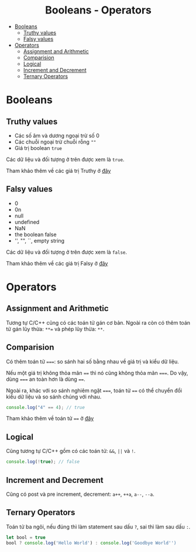 <link rel='stylesheet' href='../main.css'>

<div class="title">
    <center><h1 class="bigtitle">Booleans - Operators</h1></center>
</div>

- [Booleans](#booleans)
  - [Truthy values](#truthy-values)
  - [Falsy values](#falsy-values)
- [Operators](#operators)
  - [Assignment and Arithmetic](#assignment-and-arithmetic)
  - [Comparision](#comparision)
  - [Logical](#logical)
  - [Increment and Decrement](#increment-and-decrement)
  - [Ternary Operators](#ternary-operators)

# Booleans

## Truthy values

- Các số âm và dương ngoại trừ số 0
- Các chuỗi ngoại trừ chuỗi rỗng `""`
- Giá trị boolean `true`

Các dữ liệu và đối tượng ở trên được xem là `true`.

Tham khảo thêm về các giá trị Truthy ở [đây](https://developer.mozilla.org/en-US/docs/Glossary/Truthy)

## Falsy values

- 0
- 0n
- null
- undefined
- NaN
- the boolean false
- '', "", ``, empty string

Các dữ liệu và đối tượng ở trên được xem là `false`.

Tham khảo thêm về các giá trị Falsy ở [đây](https://developer.mozilla.org/en-US/docs/Glossary/Falsy)

# Operators

## Assignment and Arithmetic

Tương tự C/C++ cũng có các toán tử gán cơ bản.
Ngoài ra còn có thêm toán tử gán lũy thừa: `**=` và phép lũy thừa: `**`.

## Comparision

Có thêm toán tử `===`: so sánh hai số bằng nhau về giá trị và kiểu dữ liệu.

Nếu một giá trị không thỏa mãn `==` thì nó cũng không thỏa mãn `===`. Do vậy, dùng `===` an toàn hơn là dùng `==`.

Ngoài ra, khác với so sánh nghiêm ngặt `===`, toán tử `==` có thể chuyển đổi kiểu dữ liệu và so sánh chúng với nhau.

```js
console.log("4" == 4); // true
```

Tham khảo thêm về toán tử `==` ở [đây](https://developer.mozilla.org/en-US/docs/Web/JavaScript/Reference/Operators/Equality)

## Logical

Cũng tương tự C/C++ gồm có các toán tử: `&&`, `||` và `!`.

```js
console.log(!true); // false
```

## Increment and Decrement

Cũng có post và pre increment, decrement: `a++`, `++a`, `a--`, `--a`.

## Ternary Operators

Toán tử ba ngôi, nếu đúng thì làm statement sau dấu `?`, sai thì làm sau dấu `:`.

```js
let bool = true
bool ? console.log('Hello World') : console.log('Goodbye World'')
```
